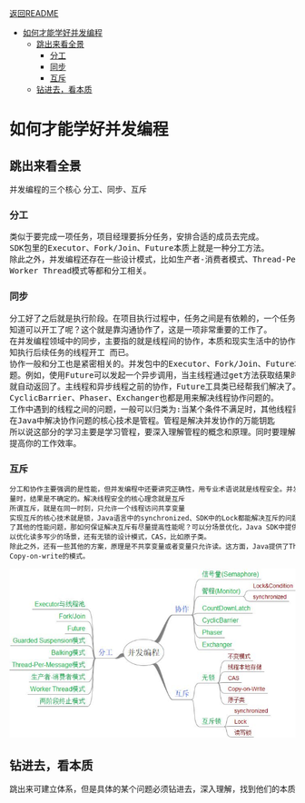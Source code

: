 <a href="../README.md">返回README</a>

<!-- TOC -->

- [如何才能学好并发编程](#如何才能学好并发编程)
    - [跳出来看全景](#跳出来看全景)
        - [分工](#分工)
        - [同步](#同步)
        - [互斥](#互斥)
    - [钻进去，看本质](#钻进去看本质)

<!-- /TOC -->

# 如何才能学好并发编程

## 跳出来看全景  

并发编程的三个核心 分工、同步、互斥

### 分工

<pre>
类似于要完成一项任务，项目经理要拆分任务，安排合适的成员去完成。
SDK包里的Executor、Fork/Join、Future本质上就是一种分工方法。
除此之外，并发编程还存在一些设计模式，比如生产者-消费者模式、Thread-Per-Message、
Worker Thread模式等都和分工相关。
</pre>

### 同步

<pre>
分工好了之后就是执行阶段。在项目执行过程中，任务之间是有依赖的，一个任务结束后，依赖他的后续任务就可以开工了，后续任务怎么
知道可以开工了呢？这个就是靠沟通协作了，这是一项非常重要的工作了。  
在并发编程领域中的同步，主要指的就是线程间的协作，本质和现实生活中的协作没有区别，不过是 一个县城执行完了一个任务，如何通
知执行后续任务的线程开工 而已。  
协作一般和分工也是紧密相关的。并发包中的Executor、Fork/Join、Future本质上是分工方法，但同时也能解决线程之间协作的问
题。例如，使用Future可以发起一个异步调用，当主线程通过get方法获取结果时，主线程就会等待，当异步执行的结果返回时，get方法
就自动返回了。主线程和异步线程之前的协作，Future工具类已经帮我们解决了。除此之外，Java SDK提供的countDownLatch、
CyclicBarrier、Phaser、Exchanger也都是用来解决线程协作问题的。  
工作中遇到的线程之间的问题，一般可以归类为:当某个条件不满足时，其他线程需要等待，当某个条件满足时，线程需要被唤醒。  
在Java中解决协作问题的核心技术是管程。管程是解决并发协作的万能钥匙  
所以说这部分的学习主要是学习管程，要深入理解管程的概念和原理。同时要理解sdk对应的并发工具类的使用场景。用好他们可以妥妥的
提高你的工作效率。
</pre>

### 互斥  

```el
分工和协作主要强调的是性能，但并发编程中还要讲究正确性，用专业术语说就是线程安全。并发编程中，当多个线程同时访问一个贡献变
量时，结果是不确定的。解决线程安全的核心理念就是互斥  
所谓互斥，就是在同一时刻，只允许一个线程访问共享变量  
实现互斥的核心技术就是锁，Java语言中的synchronized、SDK中的Lock都能解决互斥的问题，虽说解决了安全性问题，但同时也带来
了其他的性能问题，那如何保证解决互斥有尽量提高性能呢？可以分场景优化，Java SDK中提供的ReadWriteLock、StampedLock就可
以优化读多写少的场景，还有无锁的设计模式，CAS，比如原子类。  
除此之外，还有一些其他的方案，原理是不共享变量或者变量只允许读。这方面，Java提供了Thread Local和final关键字，还有一种
Copy-on-write的模式。
```  

![并发全景思维导图](images/concurrent.jpeg)

## 钻进去，看本质

跳出来可建立体系，但是具体的某个问题必须钻进去，深入理解，找到他们的本质